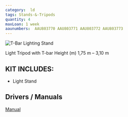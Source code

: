 ```yaml
---
category:  ld
tags: Stands-&-Tripods
quantity: 4
maxLoan: 1 week
aaunumbers:  AAU803770 AAU803771 AAU803772 AAU803773
---
```

![T-Bar Lighting Stand](https://thumbs.static-thomann.de/thumb/padthumb600x600/pics/bdb/_18/186230/3740847_800.jpg)

Light Tripod with T-bar Height (m) 1,75 m – 3,10 m
## KIT INCLUDES:
-  Light Stand

## Drivers / Manuals
[Manual](https://images.static-thomann.de/pics/atg/atgdata/document/manual/186230_c_186230_v3_en_online.pdf)



